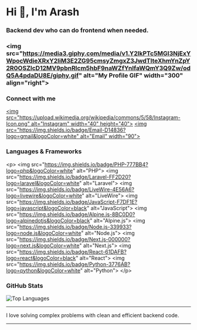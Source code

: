 # Hi 👋, I'm Arash  
### Backend dev who can do frontend when needed.

### &lt;img src="https://media3.giphy.com/media/v1.Y2lkPTc5MGI3NjExYWpocWdieXRxY2liM3E2ZG95cmsyZmgxZ3JwdTlteXhmYnZpY2R0OSZlcD12MV9pbnRlcm5hbF9naWZfYnlfaWQmY3Q9Zw/odQ5A4pdaDU8E/giphy.gif" alt="My Profile GIF" width="300" align="right"&gt;

### Connect with me  
[&lt;img src="https://upload.wikimedia.org/wikipedia/commons/5/58/Instagram-Icon.png" alt="Instagram" width="40" height="40"&gt;](https://instagram.com/arash_arsites)
[&lt;img src="https://img.shields.io/badge/Email-D14836?logo=gmail&logoColor=white" alt="Email" width="90"&gt;](mailto:arashebi777@gmail.com)

### Languages & Frameworks
&lt;p&gt;
  &lt;img src="https://img.shields.io/badge/PHP-777BB4?logo=php&logoColor=white" alt="PHP"&gt;
  &lt;img src="https://img.shields.io/badge/Laravel-FF2D20?logo=laravel&logoColor=white" alt="Laravel"&gt;
  &lt;img src="https://img.shields.io/badge/LiveWire-4E56A6?logo=livewire&logoColor=white" alt="LiveWire"&gt;
  &lt;img src="https://img.shields.io/badge/JavaScript-F7DF1E?logo=javascript&logoColor=black" alt="JavaScript"&gt;
  &lt;img src="https://img.shields.io/badge/Alpine.js-8BC0D0?logo=alpinedotjs&logoColor=black" alt="Alpine.js"&gt;
  &lt;img src="https://img.shields.io/badge/Node.js-339933?logo=node.js&logoColor=white" alt="Node.js"&gt;
  &lt;img src="https://img.shields.io/badge/Next.js-000000?logo=next.js&logoColor=white" alt="Next.js"&gt;
  &lt;img src="https://img.shields.io/badge/React-61DAFB?logo=react&logoColor=black" alt="React"&gt;
  &lt;img src="https://img.shields.io/badge/Python-3776AB?logo=python&logoColor=white" alt="Python"&gt;
&lt;/p&gt;

### GitHub Stats
![Top Languages](https://github-readme-stats.vercel.app/api/top-langs/?username=Arash-abraham&layout=compact&theme=dark)

***
I love solving complex problems with clean and efficient backend code.
***
